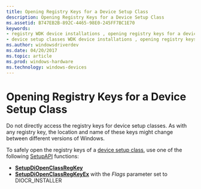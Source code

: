 ```yaml
---
title: Opening Registry Keys for a Device Setup Class
description: Opening Registry Keys for a Device Setup Class
ms.assetid: B747EB2B-892C-4465-98E0-245FF7BC1E70
keywords:
- registry WDK device installations , opening registry keys for a device setup class
- device setup classes WDK device installations , opening registry keys
ms.author: windowsdriverdev
ms.date: 04/20/2017
ms.topic: article
ms.prod: windows-hardware
ms.technology: windows-devices
---
```


# Opening Registry Keys for a Device Setup Class


Do not directly access the registry keys for device setup classes. As with any registry key, the location and name of these keys might change between different versions of Windows.

To safely open the registry keys of a [device setup class](device-setup-classes.md), use one of the following [SetupAPI](setupapi.md) functions:

-   [**SetupDiOpenClassRegKey**](https://msdn.microsoft.com/library/windows/hardware/ff552065)
-   [**SetupDiOpenClassRegKeyEx**](https://msdn.microsoft.com/library/windows/hardware/ff552067) with the *Flags* parameter set to DIOCR_INSTALLER

 

 





